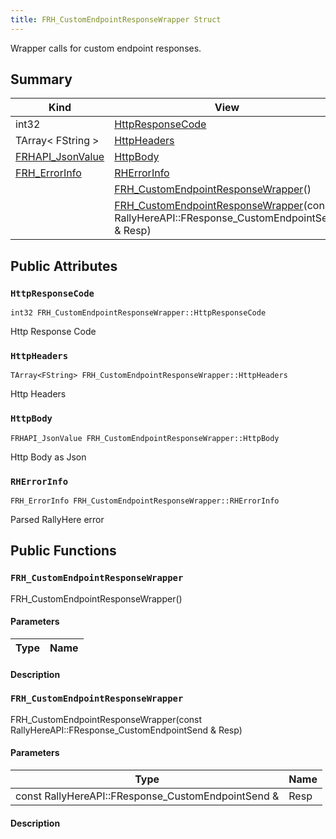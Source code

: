 ```yaml
---
title: FRH_CustomEndpointResponseWrapper Struct
---
```

Wrapper calls for custom endpoint responses.

## Summary
| Kind | View | Description |
|------|------|-------------|
|int32|[HttpResponseCode](/unreal-plugins/all/structfrh__customendpointresponsewrapper/#structFRH__CustomEndpointResponseWrapper_1a523d0748b8c43562b244c5b443885819)||
|TArray< FString >|[HttpHeaders](/unreal-plugins/all/structfrh__customendpointresponsewrapper/#structFRH__CustomEndpointResponseWrapper_1a59c48808e9357fd64aa2de14d6369a7a)||
|[FRHAPI_JsonValue](/unreal-plugins/all/structfrhapi__jsonvalue/#structFRHAPI__JsonValue)|[HttpBody](/unreal-plugins/all/structfrh__customendpointresponsewrapper/#structFRH__CustomEndpointResponseWrapper_1a791bfd7b371c5a8c49745dc4736fd045)||
|[FRH_ErrorInfo](/unreal-plugins/all/structfrh__errorinfo/#structFRH__ErrorInfo)|[RHErrorInfo](/unreal-plugins/all/structfrh__customendpointresponsewrapper/#structFRH__CustomEndpointResponseWrapper_1a5bc7706d93244411d0652b495030b2fd)||
||[FRH_CustomEndpointResponseWrapper](/unreal-plugins/all/structfrh__customendpointresponsewrapper/#structFRH__CustomEndpointResponseWrapper_1aa44901d30ba89511ec625f6bfe297aa0)()||
||[FRH_CustomEndpointResponseWrapper](/unreal-plugins/all/structfrh__customendpointresponsewrapper/#structFRH__CustomEndpointResponseWrapper_1ad3707751b28f8cd4eaafc8d9cd4f8556)(const RallyHereAPI::FResponse_CustomEndpointSend & Resp)||
## Public Attributes



### `HttpResponseCode` <a id="structFRH__CustomEndpointResponseWrapper_1a523d0748b8c43562b244c5b443885819"></a>

`int32 FRH_CustomEndpointResponseWrapper::HttpResponseCode`



Http Response Code 



### `HttpHeaders` <a id="structFRH__CustomEndpointResponseWrapper_1a59c48808e9357fd64aa2de14d6369a7a"></a>

`TArray<FString> FRH_CustomEndpointResponseWrapper::HttpHeaders`



Http Headers 



### `HttpBody` <a id="structFRH__CustomEndpointResponseWrapper_1a791bfd7b371c5a8c49745dc4736fd045"></a>

`FRHAPI_JsonValue FRH_CustomEndpointResponseWrapper::HttpBody`



Http Body as Json 



### `RHErrorInfo` <a id="structFRH__CustomEndpointResponseWrapper_1a5bc7706d93244411d0652b495030b2fd"></a>

`FRH_ErrorInfo FRH_CustomEndpointResponseWrapper::RHErrorInfo`



Parsed RallyHere error 




## Public Functions



### `FRH_CustomEndpointResponseWrapper` <a id="structFRH__CustomEndpointResponseWrapper_1aa44901d30ba89511ec625f6bfe297aa0"></a>

 FRH_CustomEndpointResponseWrapper()

#### Parameters

| Type | Name |
|------|------|

#### Description






### `FRH_CustomEndpointResponseWrapper` <a id="structFRH__CustomEndpointResponseWrapper_1ad3707751b28f8cd4eaafc8d9cd4f8556"></a>

 FRH_CustomEndpointResponseWrapper(const RallyHereAPI::FResponse_CustomEndpointSend & Resp)

#### Parameters

| Type | Name |
|------|------|
|const RallyHereAPI::FResponse_CustomEndpointSend &|Resp|

#### Description







